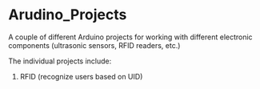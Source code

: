 # Arudino_Projects
A couple of different Arduino projects for working with different electronic components (ultrasonic sensors, RFID readers, etc.)

The individual projects include:
1. RFID (recognize users based on UID)
